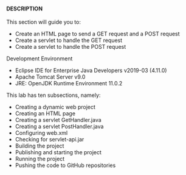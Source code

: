 #### DESCRIPTION

This section will guide you to:

* Create an HTML page to send a GET request and a POST request
* Create a servlet to handle the GET request
* Create a servlet to handle the POST request

 

Development Environment

* Eclipse IDE for Enterprise Java Developers v2019-03 (4.11.0)
* Apache Tomcat Server v9.0
* JRE: OpenJDK Runtime Environment 11.0.2

 

This lab has ten subsections, namely:

* Creating a dynamic web project
* Creating an HTML page
* Creating a servlet GetHandler.java
* Creating a servlet PostHandler.java
* Configuring web.xml
* Checking for servlet-api.jar
* Building the project
* Publishing and starting the project
* Running the project
* Pushing the code to GitHub repositories
